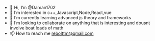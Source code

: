 - 👋 Hi, I’m @Daman1702
- 👀 I’m interested in c++,Javascript,Node,React,vue
- 🌱 I’m currently learning advanced js theory and frameworks
- 💞️ I’m looking to collaborate on anything that is interesting and dousnt involve boat loads of math
- 📫 How to reach me rebolttm@gmail.com

<!---
Daman1702/Daman1702 is a ✨ special ✨ repository because its `README.md` (this file) appears on your GitHub profile.
You can click the Preview link to take a look at your changes.
--->
